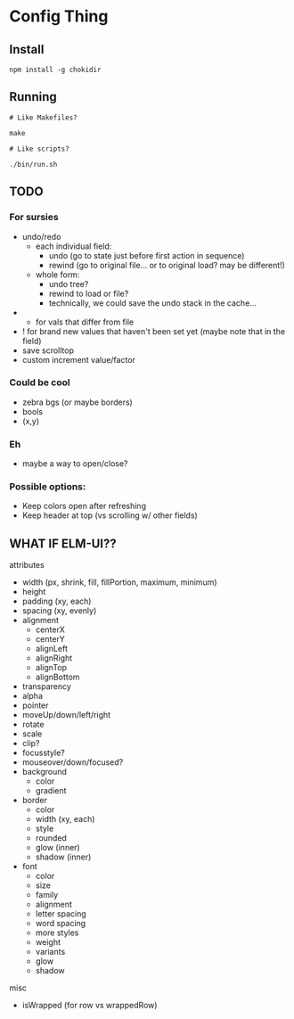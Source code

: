 # Config Thing

## Install

```
npm install -g chokidir
```

## Running

```
# Like Makefiles?

make

# Like scripts?

./bin/run.sh
```


## TODO

### For sursies

- undo/redo
  - each individual field:
    - undo (go to state just before first action in sequence)
    - rewind (go to original file... or to original load? may be different!)
  - whole form:
    - undo tree?
    - rewind to load or file?
    - technically, we could save the undo stack in the cache...
- * for vals that differ from file
- ! for brand new values that haven't been set yet (maybe note that in the field)
- save scrolltop
- custom increment value/factor

### Could be cool

- zebra bgs (or maybe borders)
- bools
- (x,y)

### Eh

- maybe a way to open/close?

### Possible options:
- Keep colors open after refreshing
- Keep header at top (vs scrolling w/ other fields)

## WHAT IF ELM-UI??

attributes
- width (px, shrink, fill, fillPortion, maximum, minimum)
- height
- padding (xy, each)
- spacing (xy, evenly)
- alignment
  - centerX
  - centerY
  - alignLeft
  - alignRight
  - alignTop
  - alignBottom
- transparency
- alpha
- pointer
- moveUp/down/left/right
- rotate
- scale
- clip?
- focusstyle?
- mouseover/down/focused?
- background
  - color
  - gradient
- border
  - color
  - width (xy, each)
  - style
  - rounded
  - glow (inner)
  - shadow (inner)
- font
  - color
  - size
  - family
  - alignment
  - letter spacing
  - word spacing
  - more styles
  - weight
  - variants
  - glow
  - shadow

misc
- isWrapped (for row vs wrappedRow)

